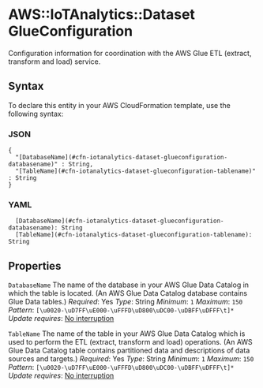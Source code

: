 # AWS::IoTAnalytics::Dataset GlueConfiguration<a name="aws-properties-iotanalytics-dataset-glueconfiguration"></a>

Configuration information for coordination with the AWS Glue ETL \(extract, transform and load\) service\.

## Syntax<a name="aws-properties-iotanalytics-dataset-glueconfiguration-syntax"></a>

To declare this entity in your AWS CloudFormation template, use the following syntax:

### JSON<a name="aws-properties-iotanalytics-dataset-glueconfiguration-syntax.json"></a>

```
{
  "[DatabaseName](#cfn-iotanalytics-dataset-glueconfiguration-databasename)" : String,
  "[TableName](#cfn-iotanalytics-dataset-glueconfiguration-tablename)" : String
}
```

### YAML<a name="aws-properties-iotanalytics-dataset-glueconfiguration-syntax.yaml"></a>

```
  [DatabaseName](#cfn-iotanalytics-dataset-glueconfiguration-databasename): String
  [TableName](#cfn-iotanalytics-dataset-glueconfiguration-tablename): String
```

## Properties<a name="aws-properties-iotanalytics-dataset-glueconfiguration-properties"></a>

`DatabaseName`  <a name="cfn-iotanalytics-dataset-glueconfiguration-databasename"></a>
The name of the database in your AWS Glue Data Catalog in which the table is located\. \(An AWS Glue Data Catalog database contains Glue Data tables\.\)
*Required*: Yes
*Type*: String
*Minimum*: `1`
*Maximum*: `150`
*Pattern*: `[\u0020-\uD7FF\uE000-\uFFFD\uD800\uDC00-\uDBFF\uDFFF\t]*`
*Update requires*: [No interruption](https://docs.aws.amazon.com/AWSCloudFormation/latest/UserGuide/using-cfn-updating-stacks-update-behaviors.html#update-no-interrupt)

`TableName`  <a name="cfn-iotanalytics-dataset-glueconfiguration-tablename"></a>
The name of the table in your AWS Glue Data Catalog which is used to perform the ETL \(extract, transform and load\) operations\. \(An AWS Glue Data Catalog table contains partitioned data and descriptions of data sources and targets\.\)
*Required*: Yes
*Type*: String
*Minimum*: `1`
*Maximum*: `150`
*Pattern*: `[\u0020-\uD7FF\uE000-\uFFFD\uD800\uDC00-\uDBFF\uDFFF\t]*`
*Update requires*: [No interruption](https://docs.aws.amazon.com/AWSCloudFormation/latest/UserGuide/using-cfn-updating-stacks-update-behaviors.html#update-no-interrupt)
